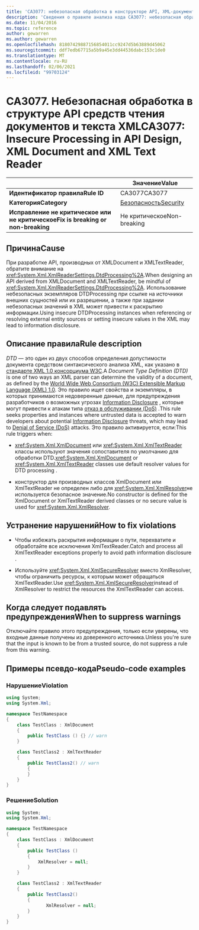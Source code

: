 ```yaml
---
title: 'CA3077: небезопасная обработка в конструкторе API, XML-документ и средство чтения текста XML (анализ кода)'
description: 'Сведения о правиле анализа кода CA3077: небезопасная обработка в конструкторе API, XML-документе и средстве чтения текста XML'
ms.date: 11/04/2016
ms.topic: reference
author: gewarren
ms.author: gewarren
ms.openlocfilehash: 81807429887156854011cc9247d5b63889d45062
ms.sourcegitcommit: ddf7edb67715a5b9a45e3dd44536dabc153c1de0
ms.translationtype: MT
ms.contentlocale: ru-RU
ms.lasthandoff: 02/06/2021
ms.locfileid: "99703124"
---
```

# <a name="ca3077-insecure-processing-in-api-design-xml-document-and-xml-text-reader"></a><span data-ttu-id="9bf6e-103">CA3077. Небезопасная обработка в структуре API средств чтения документов и текста XML</span><span class="sxs-lookup"><span data-stu-id="9bf6e-103">CA3077: Insecure Processing in API Design, XML Document and XML Text Reader</span></span>

| | <span data-ttu-id="9bf6e-104">Значение</span><span class="sxs-lookup"><span data-stu-id="9bf6e-104">Value</span></span> |
|-|-|
| <span data-ttu-id="9bf6e-105">**Идентификатор правила**</span><span class="sxs-lookup"><span data-stu-id="9bf6e-105">**Rule ID**</span></span> |<span data-ttu-id="9bf6e-106">CA3077</span><span class="sxs-lookup"><span data-stu-id="9bf6e-106">CA3077</span></span>|
| <span data-ttu-id="9bf6e-107">**Категория**</span><span class="sxs-lookup"><span data-stu-id="9bf6e-107">**Category**</span></span> |[<span data-ttu-id="9bf6e-108">Безопасность</span><span class="sxs-lookup"><span data-stu-id="9bf6e-108">Security</span></span>](security-warnings.md)|
| <span data-ttu-id="9bf6e-109">**Исправление не критическое или не критическое**</span><span class="sxs-lookup"><span data-stu-id="9bf6e-109">**Fix is breaking or non-breaking**</span></span> |<span data-ttu-id="9bf6e-110">Не критическое</span><span class="sxs-lookup"><span data-stu-id="9bf6e-110">Non-breaking</span></span>|

## <a name="cause"></a><span data-ttu-id="9bf6e-111">Причина</span><span class="sxs-lookup"><span data-stu-id="9bf6e-111">Cause</span></span>

<span data-ttu-id="9bf6e-112">При разработке API, производных от XMLDocument и XMLTextReader, обратите внимание на <xref:System.Xml.XmlReaderSettings.DtdProcessing%2A>.</span><span class="sxs-lookup"><span data-stu-id="9bf6e-112">When designing an API derived from XMLDocument and XMLTextReader, be mindful of <xref:System.Xml.XmlReaderSettings.DtdProcessing%2A>.</span></span>  <span data-ttu-id="9bf6e-113">Использование небезопасных экземпляров DTDProcessing при ссылке на источники внешних сущностей или их разрешении, а также при задании небезопасных значений в XML может привести к раскрытию информации.</span><span class="sxs-lookup"><span data-stu-id="9bf6e-113">Using insecure DTDProcessing instances when referencing or resolving external entity sources or setting insecure values in the XML may lead to information disclosure.</span></span>

## <a name="rule-description"></a><span data-ttu-id="9bf6e-114">Описание правила</span><span class="sxs-lookup"><span data-stu-id="9bf6e-114">Rule description</span></span>

<span data-ttu-id="9bf6e-115">*DTD* — это один из двух способов определения допустимости документа средством синтаксического анализа XML, как указано в  [стандарте XML 1.0 консорциума W3C](https://www.w3.org/TR/2008/REC-xml-20081126/).</span><span class="sxs-lookup"><span data-stu-id="9bf6e-115">A *Document Type Definition (DTD)* is one of two ways an XML parser can determine the validity of a document, as defined by the  [World Wide Web Consortium (W3C) Extensible Markup Language (XML) 1.0](https://www.w3.org/TR/2008/REC-xml-20081126/).</span></span> <span data-ttu-id="9bf6e-116">Это правило ищет свойства и экземпляры, в которых принимаются недоверенные данные, для предупреждения разработчиков о возможных угрозах [Information Disclosure](../../../framework/wcf/feature-details/information-disclosure.md) , которые могут привести к атакам типа [отказ в обслуживании (DoS)](../../../framework/wcf/feature-details/denial-of-service.md) .</span><span class="sxs-lookup"><span data-stu-id="9bf6e-116">This rule seeks properties and instances where untrusted data is accepted to warn developers about potential [Information Disclosure](../../../framework/wcf/feature-details/information-disclosure.md) threats, which may lead to [Denial of Service (DoS)](../../../framework/wcf/feature-details/denial-of-service.md) attacks.</span></span> <span data-ttu-id="9bf6e-117">Это правило активируется, если:</span><span class="sxs-lookup"><span data-stu-id="9bf6e-117">This rule triggers when:</span></span>

- <span data-ttu-id="9bf6e-118"><xref:System.Xml.XmlDocument> или <xref:System.Xml.XmlTextReader> классы используют значения сопоставителя по умолчанию для обработки DTD.</span><span class="sxs-lookup"><span data-stu-id="9bf6e-118"><xref:System.Xml.XmlDocument> or <xref:System.Xml.XmlTextReader> classes use default resolver values for DTD processing    .</span></span>

- <span data-ttu-id="9bf6e-119">конструктор для производных классов XmlDocument или XmlTextReader не определен либо для <xref:System.Xml.XmlResolver>не используется безопасное значение.</span><span class="sxs-lookup"><span data-stu-id="9bf6e-119">No constructor is defined for the XmlDocument or XmlTextReader derived classes or no secure value is used for <xref:System.Xml.XmlResolver>.</span></span>

## <a name="how-to-fix-violations"></a><span data-ttu-id="9bf6e-120">Устранение нарушений</span><span class="sxs-lookup"><span data-stu-id="9bf6e-120">How to fix violations</span></span>

- <span data-ttu-id="9bf6e-121">Чтобы избежать раскрытия информации о пути, перехватите и обработайте все исключения XmlTextReader.</span><span class="sxs-lookup"><span data-stu-id="9bf6e-121">Catch and process all XmlTextReader exceptions properly to avoid path information disclosure    .</span></span>

- <span data-ttu-id="9bf6e-122">Используйте <xref:System.Xml.XmlSecureResolver> вместо XmlResolver, чтобы ограничить ресурсы, к которым может обращаться XmlTextReader.</span><span class="sxs-lookup"><span data-stu-id="9bf6e-122">Use <xref:System.Xml.XmlSecureResolver>instead of XmlResolver to restrict the resources the XmlTextReader can  access.</span></span>

## <a name="when-to-suppress-warnings"></a><span data-ttu-id="9bf6e-123">Когда следует подавлять предупреждения</span><span class="sxs-lookup"><span data-stu-id="9bf6e-123">When to suppress warnings</span></span>

<span data-ttu-id="9bf6e-124">Отключайте правило этого предупреждения, только если уверены, что входные данные получены из доверенного источника.</span><span class="sxs-lookup"><span data-stu-id="9bf6e-124">Unless you're sure that the input is known to be from a trusted source, do not suppress a rule from this warning.</span></span>

## <a name="pseudo-code-examples"></a><span data-ttu-id="9bf6e-125">Примеры псевдо-кода</span><span class="sxs-lookup"><span data-stu-id="9bf6e-125">Pseudo-code examples</span></span>

### <a name="violation"></a><span data-ttu-id="9bf6e-126">Нарушение</span><span class="sxs-lookup"><span data-stu-id="9bf6e-126">Violation</span></span>

```csharp
using System;
using System.Xml;

namespace TestNamespace
{
    class TestClass : XmlDocument
    {
        public TestClass () {} // warn
    }

    class TestClass2 : XmlTextReader
    {
        public TestClass2() // warn
        {
        }
    }
}
```

### <a name="solution"></a><span data-ttu-id="9bf6e-127">Решение</span><span class="sxs-lookup"><span data-stu-id="9bf6e-127">Solution</span></span>

```csharp
using System;
using System.Xml;

namespace TestNamespace
{
    class TestClass : XmlDocument
    {
        public TestClass ()
        {
            XmlResolver = null;
        }
    }

    class TestClass2 : XmlTextReader
    {
        public TestClass2()
        {
               XmlResolver = null;
        }
    }
}
```
